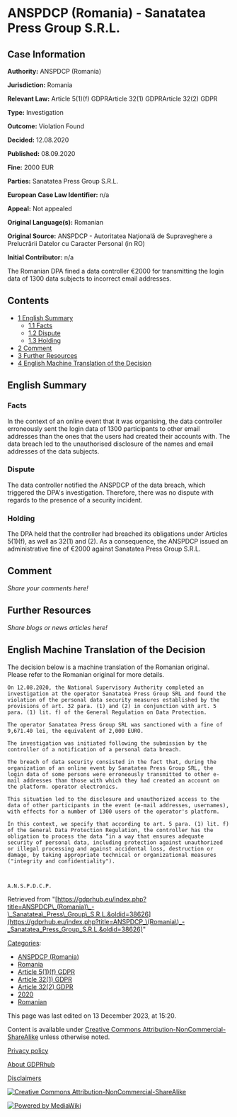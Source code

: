 # ANSPDCP (Romania) - Sanatatea Press Group S.R.L.

## Case Information

**Authority:** ANSPDCP (Romania)

**Jurisdiction:** Romania

**Relevant Law:** Article 5(1)(f) GDPRArticle 32(1) GDPRArticle 32(2) GDPR

**Type:** Investigation

**Outcome:** Violation Found

**Decided:** 12.08.2020

**Published:** 08.09.2020

**Fine:** 2000 EUR

**Parties:** Sanatatea Press Group S.R.L.

**European Case Law Identifier:** n/a

**Appeal:** Not appealed

**Original Language(s):** Romanian

**Original Source:** ANSPDCP - Autoritatea Naţională de Supraveghere a Prelucrării Datelor cu Caracter Personal (in RO)

**Initial Contributor:** n/a

The Romanian DPA fined a data controller €2000 for transmitting the login data of 1300 data subjects to incorrect email addresses.

## Contents

*   [1 English Summary](#English_Summary)
    *   [1.1 Facts](#Facts)
    *   [1.2 Dispute](#Dispute)
    *   [1.3 Holding](#Holding)
*   [2 Comment](#Comment)
*   [3 Further Resources](#Further_Resources)
*   [4 English Machine Translation of the Decision](#English_Machine_Translation_of_the_Decision)

## English Summary

### Facts

In the context of an online event that it was organising, the data controller erroneously sent the login data of 1300 participants to other email addresses than the ones that the users had created their accounts with. The data breach led to the unauthorised disclosure of the names and email addresses of the data subjects.

### Dispute

The data controller notified the ANSPDCP of the data breach, which triggered the DPA's investigation. Therefore, there was no dispute with regards to the presence of a security incident.

### Holding

The DPA held that the controller had breached its obligations under Articles 5(1)(f), as well as 32(1) and (2). As a consequence, the ANSPDCP issued an administrative fine of €2000 against Sanatatea Press Group S.R.L.

## Comment

_Share your comments here!_

## Further Resources

_Share blogs or news articles here!_

## English Machine Translation of the Decision

The decision below is a machine translation of the Romanian original. Please refer to the Romanian original for more details.

```
On 12.08.2020, the National Supervisory Authority completed an investigation at the operator Sanatatea Press Group SRL and found the violation of the personal data security measures established by the provisions of art. 32 para. (1) and (2) in conjunction with art. 5 para. (1) lit. f) of the General Regulation on Data Protection.

The operator Sanatatea Press Group SRL was sanctioned with a fine of 9,671.40 lei, the equivalent of 2,000 EURO.

The investigation was initiated following the submission by the controller of a notification of a personal data breach.

The breach of data security consisted in the fact that, during the organization of an online event by Sanatatea Press Group SRL, the login data of some persons were erroneously transmitted to other e-mail addresses than those with which they had created an account on the platform. operator electronics.

This situation led to the disclosure and unauthorized access to the data of other participants in the event (e-mail addresses, usernames), with effects for a number of 1300 users of the operator's platform. 

In this context, we specify that according to art. 5 para. (1) lit. f) of the General Data Protection Regulation, the controller has the obligation to process the data “in a way that ensures adequate security of personal data, including protection against unauthorized or illegal processing and against accidental loss, destruction or damage, by taking appropriate technical or organizational measures ("integrity and confidentiality").

 

A.N.S.P.D.C.P.

```

Retrieved from "[https://gdprhub.eu/index.php?title=ANSPDCP\_(Romania)\_-\_Sanatatea\_Press\_Group\_S.R.L.&oldid=38626](https://gdprhub.eu/index.php?title=ANSPDCP_\(Romania\)_-_Sanatatea_Press_Group_S.R.L.&oldid=38626)"

[Categories](/index.php?title=Special:Categories "Special:Categories"):

*   [ANSPDCP (Romania)](/index.php?title=Category:ANSPDCP_\(Romania\) "Category:ANSPDCP (Romania)")
*   [Romania](/index.php?title=Category:Romania "Category:Romania")
*   [Article 5(1)(f) GDPR](/index.php?title=Category:Article_5\(1\)\(f\)_GDPR "Category:Article 5(1)(f) GDPR")
*   [Article 32(1) GDPR](/index.php?title=Category:Article_32\(1\)_GDPR "Category:Article 32(1) GDPR")
*   [Article 32(2) GDPR](/index.php?title=Category:Article_32\(2\)_GDPR "Category:Article 32(2) GDPR")
*   [2020](/index.php?title=Category:2020 "Category:2020")
*   [Romanian](/index.php?title=Category:Romanian "Category:Romanian")

This page was last edited on 13 December 2023, at 15:20.

Content is available under [Creative Commons Attribution-NonCommercial-ShareAlike](https://creativecommons.org/licenses/by-nc-sa/4.0/) unless otherwise noted.

[Privacy policy](/index.php?title=GDPRhub:Privacy_policy)

[About GDPRhub](/index.php?title=GDPRhub:About)

[Disclaimers](/index.php?title=GDPRhub:General_disclaimer)

[![Creative Commons Attribution-NonCommercial-ShareAlike](/resources/assets/licenses/cc-by-nc-sa.png)](https://creativecommons.org/licenses/by-nc-sa/4.0/)

[![Powered by MediaWiki](/resources/assets/poweredby_mediawiki_88x31.png)](https://www.mediawiki.org/)